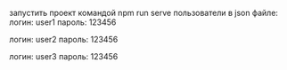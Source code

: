 запустить проект командой npm run serve
пользователи в json файле:
логин: user1
пароль: 123456

логин: user2
пароль: 123456

логин: user3
пароль: 123456